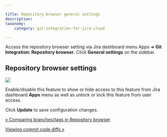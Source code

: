 ```yaml
---

title: Repository browser general settings
description:
taxonomy:
    category: git-integration-for-jira-cloud

---
```

Access the repository browser setting via Jira dashboard menu Apps ➜ **Git Integration: Repository browser**. Click **General settings** on the sidebar.

## Repository browser settings

![](https://bigbrassband.atlassian.net/wiki/download/thumbnails/1923025615/gitcloud-gencfg-show-repo-browser-sel.png?version=1&modificationDate=1635239442236&cacheVersion=1&api=v2&width=550&height=181)

Enable/disable this feature to show or hide access to this feature from Jira dashboard **Apps** menu as well as unlock or lock this feature from user access.

Click **Update** to save configuration changes.

[« Comparing branches/tags in Repository browser](/wiki/spaces/GITCLOUD/pages/1923025590/Comparing+branches+or+tags+in+Repository+browser)

[Viewing commit code diffs »](/wiki/spaces/GITCLOUD/pages/1923025639/Viewing+commit+code+diffs)

